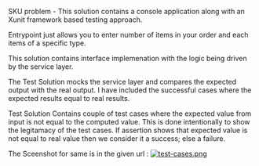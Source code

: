 SKU problem - This solution contains a console application along with an Xunit framework based testing approach.

Entrypoint just allows you to enter number of items in your order and each items of a specific type.

This solution contains interface implemenation with the logic being driven by the service layer.

The Test Solution mocks the service layer and compares the expected output with the real output. I have included the successful cases where the expected results equal to real results.

Test Solution Contains couple of test cases where the expected value from input is not equal to the computed value. This is done intentionally to show the legitamacy of the test cases. If assertion shows that expected value is not equal to real value then we consider it a success; else a failure.

The Sceenshot for same is in the given url : [![test-cases.png](https://i.postimg.cc/wxJYr6xJ/test-cases.png)](https://postimg.cc/149dn1q5)
